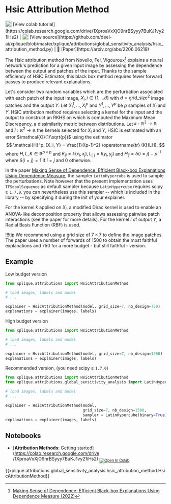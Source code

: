 # Hsic Attribution Method

<sub>
    <img src="https://upload.wikimedia.org/wikipedia/commons/d/d0/Google_Colaboratory_SVG_Logo.svg" width="20">
</sub>[View colab tutorial](https://colab.research.google.com/drive/1XproaVxXjO9nrBSyyy7BuKJ1vy21iHs2) | 
<sub>
    <img src="https://upload.wikimedia.org/wikipedia/commons/9/91/Octicons-mark-github.svg" width="20">
</sub>[View source](https://github.com/deel-ai/xplique/blob/master/xplique/attributions/global_sensitivity_analysis/hsic_attribution_method.py) |
📰 [Paper](https://arxiv.org/abs/2206.06219)

The Hsic attribution method from Novello, Fel, Vigouroux[^1] explains a neural network's prediction for a given input image by assessing the dependence between the output and patches of the input. Thanks to the sample efficiency of HSIC Estimator, this black box method requires fewer forward passes to produce relevant explanations.

Let's consider two random variables which are the perturbation associated with each patch of the input image, $X_i, i \in \{1,...d\}$ with $d= \text{grid_size}^2$ image patches and the output $Y$. Let $X^1_i,...,X^p_i$ and $Y^1,...,Y^p$ be $p$ samples of $X_i$ and $Y$. HSIC attribution method requires selecting a kernel for the input and the output to construct an RKHS on which is computed the Maximum Mean Discrepancy, a dissimilarity metric between distributions. Let $k:\mathbb{R}^2 \rightarrow \mathbb{R}$ and $l:\mathbb{R}^2 \rightarrow \mathbb{R}$ the kernels selected for $X_i$ and $Y$, HSIC is estimated with an error $\mathcal{O}(1/\sqrt{p})$ using the estimator 
$$
\mathcal{H}^p_{X_i, Y} = \frac{1}{(p-1)^2} \operatorname{tr} (KHLH),
$$
where $H, L, K \in \mathbb{R}^{p \times p}$ and $K_{ij} = k(x_i, x_j), L_{i,j} = l(y_i, y_j)$ and $H_{ij} = \delta(i=j) - p^{-1}$ where $\delta(i=j) = 1$ if $i=j$ and $0$ otherwise.

In the paper [Making Sense of Dependence: Efficient Black-box Explanations Using Dependence Measure](https://arxiv.org/abs/2206.06219),  the sampler `LatinHypercube` is used to sample the perturbations. Note however that the present implementation uses `TFSobolSequence` as default sampler because `LatinHypercube` requires scipy $\geq$ `1.7.0`. you can nevertheless use this sampler -- which is included in the library -- by specifying it during the init of your explainer. 

For the kernel $k$ applied on $X_i$, a modified Dirac kernel is used to enable an ANOVA-like decomposition property that allows assessing pairwise patch interactions (see the paper for more details). For the kernel $l$ of output $Y$, a Radial Basis Function (RBF) is used.


!!!tip
    We recommend using a grid size of $7 \times 7$ to define the image patches. The paper uses a number of forwards of $1500$ to obtain the most faithful explanations and $750$ for a more budget - but still faithful - version.


## Example

Low budget version

```python
from xplique.attributions import HsicAttributionMethod

# load images, labels and model
# ...

explainer = HsicAttributionMethod(model, grid_size=7, nb_design=750)
explanations = explainer(images, labels)
```

High budget version

```python
from xplique.attributions import HsicAttributionMethod

# load images, labels and model
# ...

explainer = HsicAttributionMethod(model, grid_size=7, nb_design=1500)
explanations = explainer(images, labels)
```

Recommended version, (you need scipy $\geq$ `1.7.0`)

```python
from xplique.attributions import HsicAttributionMethod
from xplique.attributions.global_sensitivity_analysis import LatinHypercube

# load images, labels and model
# ...

explainer = HsicAttributionMethod(model, 
                                  grid_size=7, nb_design=1500,
                                  sampler = LatinHypercube(binary=True))
explanations = explainer(images, labels)
```

## Notebooks

- [**Attribution Methods**: Getting started](https://colab.research.google.com/drive
/1XproaVxXjO9nrBSyyy7BuKJ1vy21iHs2) <sub> [![Open In Colab](https://colab.research.google.com/assets/colab-badge.svg)](https://colab.research.google.com/drive/1XproaVxXjO9nrBSyyy7BuKJ1vy21iHs2) </sub>


{{xplique.attributions.global_sensitivity_analysis.hsic_attribution_method.HsicAttributionMethod}}

[^1]:[Making Sense of Dependence: Efficient Black-box Explanations Using Dependence Measure (2022)](https://arxiv.org/abs/2206.06219)
